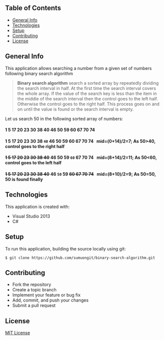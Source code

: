 ## Table of Contents
* [General Info](#general-info)
* [Technologies](#technologies)
* [Setup](#setup)
* [Contributing](#contributing)
* [License](#license)

## General Info
This application allows searching a number from a given set of numbers following binary search algorithm

>**Binary search algorithm** search a sorted array by repeatedly dividing the search interval in half. At the first time the search interval covers the whole array. If the value of the search key is less than the item in the middle of the search interval then the control goes to the left half. Otherwise the control goes to the right half. This process goes on and on until the value is found or the search interval is empty.

Let us search 50 in the following sorted array of numbers:

 #### 1 5 17 20 23 30 38 40 46 50 59 60 67 70 74
 #### 1 5 17 20 23 30 38 `40` 46 50 59 60 67 70 74&nbsp;&nbsp;&nbsp;mid=(0+14)/2=7; As 50>40, control goes to the right half
 #### ~~1 5 17 20 23 30 38 40~~ 46 50 59 `60` 67 70 74&nbsp;&nbsp;&nbsp;mid=(8+14)/2=11; As 50<60, control goes to the left half
 #### ~~1 5 17 20 23 30 38 40~~ 46 `50` 59 ~~60 67 70 74~~&nbsp;&nbsp;&nbsp;mid=(8+10)/2=9; As 50=50, 50 is found finally

## Technologies
This application is created with:
* Visual Studio 2013
* C# 
	
## Setup
To run this application, building the source locally using git:

```
$ git clone https://github.com/sumuongit/binary-search-algorithm.git

```

## Contributing
* Fork the repository
* Create a topic branch
* Implement your feature or bug fix
* Add, commit, and push your changes
* Submit a pull request

## License
[MIT License](https://github.com/sumuongit/binary-search-algorithm/blob/master/LICENSE)
